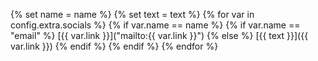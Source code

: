 {% set name = name %}
{% set text = text %}
{% for var in config.extra.socials %}
	{% if var.name ==  name %}
	  {% if var.name ==  "email" %}
		[{{ var.link }}]("mailto:{{ var.link }}")
	  {% else %}
		[{{ text }}]({{ var.link }})
	  {% endif %}
	{% endif %}
{% endfor %}
